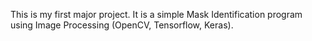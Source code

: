 This is my first major project. 
It is a simple Mask Identification program using Image Processing (OpenCV, Tensorflow, Keras).
